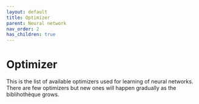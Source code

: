 ```yaml
---
layout: default
title: Optimizer
parent: Neural network
nav_order: 2
has_children: true
---
```


# Optimizer

This is the list of available optimizers used for learning of neural networks. There are  few optimizers but new ones will happen gradually as the biblihothèque grows.